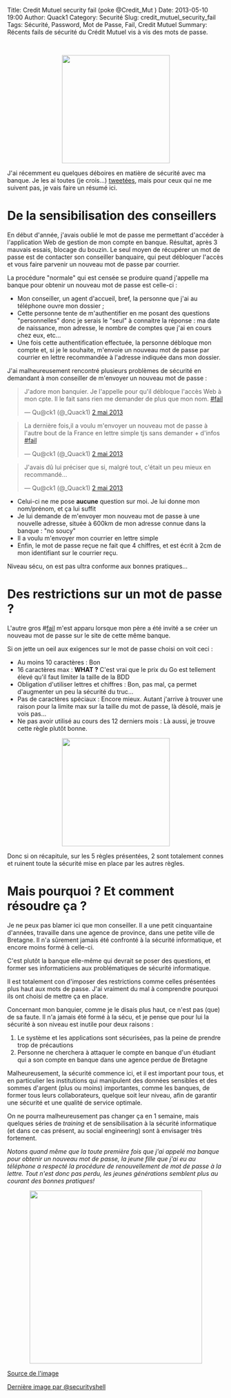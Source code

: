Title: Credit Mutuel security fail (poke @Credit_Mut )
Date: 2013-05-10 19:00
Author: Quack1
Category: Securité
Slug: credit_mutuel_security_fail
Tags: Sécurité, Password, Mot de Passe, Fail, Credit Mutuel
Summary: Récents fails de sécurité du Crédit Mutuel vis à vis des mots de passe.

&nbsp;
<div align=center><img src="static/upload/i_can_haz_security.png" height="250" align=center /></div>

J'ai récemment eu quelques déboires en matière de sécurité avec ma banque. Je les ai toutes (je crois...) [tweetées](https://twitter.com/_Quack1 "Twitter @_Quack1"), mais pour ceux qui ne me suivent pas, je vais faire un résumé ici.

# De la sensibilisation des conseillers

En début d'année, j'avais oublié le mot de passe me permettant d'accéder à l'application Web de gestion de mon compte en banque. Résultat, après 3 mauvais essais, blocage du bouzin. Le seul moyen de récupérer un mot de passe est de contacter son conseiller banquaire, qui peut débloquer l'accès et vous faire parvenir un nouveau mot de passe par courrier.

La procédure "normale" qui est censée se produire quand j'appelle ma banque pour obtenir un nouveau mot de passe est celle-ci : 

- Mon conseiller, un agent d'accueil, bref, la personne que j'ai au téléphone ouvre mon dossier ;
- Cette personne tente de m'authentifier en me posant des questions "personnelles" donc je serais le "seul" à connaitre la réponse : ma date de naissance, mon adresse, le nombre de comptes que j'ai en cours chez eux, etc...
- Une fois cette authentification effectuée, la personne débloque mon compte et, si je le souhaite, m'envoie un nouveau mot de passe par courrier en lettre recommandée à l'adresse indiquée dans mon dossier.

J'ai malheureusement rencontré plusieurs problèmes de sécurité en demandant à mon conseiller de m'envoyer un nouveau mot de passe : 

<blockquote class="twitter-tweet" lang="fr"><p>J'adore mon banquier. Je l'appelle pour qu'il débloque l'accès Web à mon cpte. Il le fait sans rien me demander de plus que mon nom. <a href="https://twitter.com/search/%23fail">#fail</a></p>&mdash; Qu@ck1 (@_Quack1) <a href="https://twitter.com/_Quack1/status/329980404582977536">2 mai 2013</a></blockquote>
<blockquote class="twitter-tweet" lang="fr"><p>La dernière fois,il a voulu m'envoyer un nouveau mot de passe à l'autre bout de la France en lettre simple tjs sans demander + d'infos <a href="https://twitter.com/search/%23fail">#fail</a></p>&mdash; Qu@ck1 (@_Quack1) <a href="https://twitter.com/_Quack1/status/329980674205442049">2 mai 2013</a></blockquote>
<blockquote class="twitter-tweet" lang="fr"><p>J'avais dû lui préciser que si, malgré tout, c'était un peu mieux en recommandé…</p>&mdash; Qu@ck1 (@_Quack1) <a href="https://twitter.com/_Quack1/status/329980750487236608">2 mai 2013</a></blockquote>
<script async src="//platform.twitter.com/widgets.js" charset="utf-8"></script>

- Celui-ci ne me pose **aucune** question sur moi. Je lui donne mon nom/prénom, et ça lui suffit
- Je lui demande de m'envoyer mon nouveau mot de passe à une nouvelle adresse, située à 600km de mon adresse connue dans la banque : "no soucy"
- Il a voulu m'envoyer mon courrier en lettre simple
- Enfin, le mot de passe reçue ne fait que 4 chiffres, et est écrit à 2cm de mon identifiant sur le courrier reçu.

Niveau sécu, on est pas ultra conforme aux bonnes pratiques...

# Des restrictions sur un mot de passe ?

L'autre gros #[fail](/tags/Fail.html) m'est apparu lorsque mon père a été invité a se créer un nouveau mot de passe sur le site de cette même banque.

Si on jette un oeil aux exigences sur le mot de passe choisi on voit ceci :

- Au moins 10 caractères : Bon
- 16 caractères max : **WHAT ?** C'est vrai que le prix du Go est tellement élevé qu'il faut limiter la taille de la BDD
- Obligation d'utiliser lettres et chiffres : Bon, pas mal, ça permet d'augmenter un peu la sécurité du truc...
- Pas de caractères spéciaux : Encore mieux. Autant j'arrive à trouver une raison pour la limite max sur la taille du mot de passe, là désolé, mais je vois pas...
- Ne pas avoir utilisé au cours des 12 derniers mois : Là aussi, je trouve cette règle plutôt bonne.

<div align=center><a href="static/upload/passwd_cmb.jpeg"><img src="static/upload/passwd_cmb.jpeg" height="250" align="center"/></a></div>

Donc si on récapitule, sur les 5 règles présentées, 2 sont totalement connes et ruinent toute la sécurité mise en place par les autres règles.

# Mais pourquoi ? Et comment résoudre ça ?

Je ne peux pas blamer ici que mon conseiller. Il a une petit cinquantaine d'années, travaille dans une agence de province, dans une petite ville de Bretagne. Il n'a sûrement jamais été confronté à la sécurité informatique, et encore moins formé à celle-ci.

C'est plutôt la banque elle-même qui devrait se poser des questions, et former ses informaticiens aux problématiques de sécurité informatique.

Il est totalement con d'imposer des restrictions comme celles présentées plus haut aux mots de passe. J'ai vraiment du mal à comprendre pourquoi ils ont choisi de mettre ça en place.

Concernant mon banquier, comme je le disais plus haut, ce n'est pas (que) de sa faute. Il n'a jamais été formé à la sécu, et je pense que pour lui la sécurité à son niveau est inutile pour deux raisons : 

1. Le système et les applications sont sécurisées, pas la peine de prendre trop de précautions
2. Personne ne cherchera à attaquer le compte en banque d'un étudiant qui a son compte en banque dans une agence perdue de Bretagne

Malheureusement, la sécurité commence ici, et il est important pour tous, et en particulier les institutions qui manipulent des données sensibles et des sommes d'argent (plus ou moins) importantes, comme les banques, de former tous leurs collaborateurs, quelque soit leur niveau, afin de garantir une sécurité et une qualité de service optimale.

On ne pourra malheureusement pas changer ça en 1 semaine, mais quelques séries de _training_ et de sensibilisation à la sécurité informatique (et dans ce cas présent, au social engineering) sont à envisager très fortement.

_Notons quand même que la toute première fois que j'ai appelé ma banque pour obtenir un nouveau mot de passe, la jeune fille que j'ai eu au téléphone a respecté la procédure de renouvellement de mot de passe à la lettre. Tout n'est donc pas perdu, les jeunes générations semblent plus au courant des bonnes pratiques!_

<div align=center><a href="https://pbs.twimg.com/media/BJCWq33CQAA55EC.jpg:large"><img src="https://pbs.twimg.com/media/BJCWq33CQAA55EC.jpg:large" height="400" align="center"/></a></div>


[Source de l'image](http://i.chzbgr.com/completestore/2009/2/11/128788721115436058.jpg)

[Dernière image par @securityshell](https://twitter.com/securityshell/status/328928436087308288/photo/1)